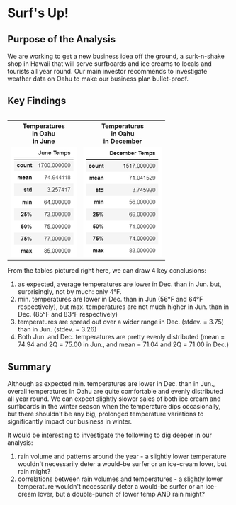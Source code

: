 # Surf's Up!

## Purpose of the Analysis
We are working to get a new business idea off the ground, a surk-n-shake shop in Hawaii that will serve surfboards and ice creams to locals and tourists all year round. Our main investor recommends to investigate weather data on Oahu to make our business plan bullet-proof.

## Key Findings

<table align="right">
  <tr height=50px>
    <th>Temperatures<br>in Oahu<br>in June</th>
    <th>Temperatures<br>in Oahu<br>in December</th>
  </tr>
  <tr>
    <td> <img src="Temps_Jun.png" width = 150px>
    <td> <img src="Temps_Dec.png" width = 178px>
  </tr>
</table>

From the tables pictured right here, we can draw 4 key conclusions:
1. as expected, average temperatures are lower in Dec. than in Jun. but, surprisingly, not by much: only 4°F.
2. min. temperatures are lower in Dec. than in Jun (56°F and 64°F respectively), but max. temperatures are not much higher in Jun. than in Dec. (85°F and 83°F respectively)
3. temperatures are spread out over a wider range in Dec. (stdev. = 3.75) than in Jun. (stdev. = 3.26)
4. Both Jun. and Dec. temperatures are pretty evenly distributed (mean = 74.94 and 2Q = 75.00 in Jun., and mean = 71.04 and 2Q = 71.00 in Dec.)

## Summary

Although as expected min. temperatures are lower in Dec. than in Jun., overall temperatures in Oahu are quite comfortable and evenly distributed all year round. We can expect slightly slower sales of both ice cream and surfboards in the winter season when the temperature dips occasionally, but there shouldn't be any big, prolonged temperature variations to significantly impact our business in winter.

It would be interesting to investigate the following to dig deeper in our analysis:
1. rain volume and patterns around the year - a slightly lower temperature wouldn't necessarily deter a would-be surfer or an ice-cream lover, but rain might?
2. correlations between rain volumes and temperatures - a slightly lower temperature wouldn't necessarily deter a would-be surfer or an ice-cream lover, but a double-punch of lower temp AND rain might?
